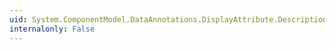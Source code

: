 ```yaml
---
uid: System.ComponentModel.DataAnnotations.DisplayAttribute.Description
internalonly: False
---
```

